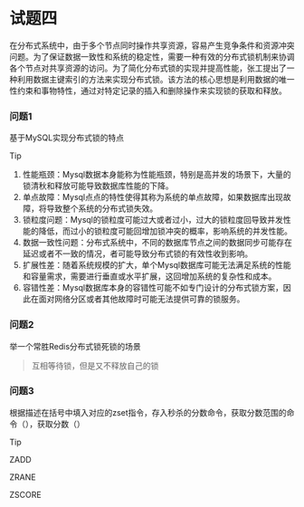 # 试题四

在分布式系统中，由于多个节点同时操作共享资源，容易产生竞争条件和资源冲突问题。为了保证数据一致性和系统的稳定性，需要一种有效的分布式锁机制来协调各个节点对共享资源的访问。为了简化分布式锁的实现并提高性能，张工提出了一种利用数据主键索引的方法来实现分布式锁。该方法的核心思想是利用数据的唯一性约束和事物特性，通过对特定记录的插入和删除操作来实现锁的获取和释放。



### 问题1

基于MySQL实现分布式锁的特点

> [!tip]
>
> 1. 性能瓶颈：Mysql数据本身能称为性能瓶颈，特别是高并发的场景下，大量的锁清秋和释放可能导致数据库性能的下降。
> 2. 单点故障：Mysql点点的特性使得其称为系统的单点故障，如果数据库出现故障，将导致整个系统的分布式锁失效。
> 3. 锁粒度问题：Mysql的锁粒度可能过大或者过小，过大的锁粒度回导致并发性能的降低，而过小的锁粒度可能回增加锁冲突的概率，影响系统的并发性能。
> 4. 数据一致性问题：分布式系统中，不同的数据库节点之间的数据同步可能存在延迟或者不一致的情况，者可能导致分布式锁的有效性收到影响。
> 5. 扩展性差：随着系统规模的扩大，单个Mysql数据库可能无法满足系统的性能和容量需求，需要进行垂直或水平扩展，这回增加系统的复杂性和成本。
> 6. 容错性差：Mysql数据库本身的容错性可能不如专门设计的分布式锁方案，因此在面对网络分区或者其他故障时可能无法提供可靠的锁服务。

### 问题2

举一个常胜Redis分布式锁死锁的场景

> 互相等待锁，但是又不释放自己的锁

### 问题3

根据描述在括号中填入对应的zset指令，存入秒杀的分数命令，获取分数范围的命令（），获取分数（）

> [!tip]
>
> ZADD
>
> ZRANE
>
> ZSCORE